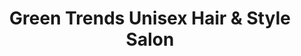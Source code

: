 ---
title: "Green Trends Unisex Hair & Style Salon"
url: /secunderabad/green-trends-unisex-hair-and-style-salon/
shop: hairdresser
---